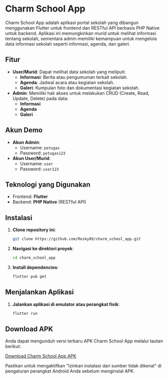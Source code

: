 # Charm School App

Charm School App adalah aplikasi portal sekolah yang dibangun menggunakan Flutter untuk frontend dan RESTful API berbasis PHP Native untuk backend. Aplikasi ini memungkinkan murid untuk melihat informasi tentang sekolah, sementara admin memiliki kemampuan untuk mengelola data informasi sekolah seperti informasi, agenda, dan galeri.

## Fitur
- **User/Murid**: Dapat melihat data sekolah yang meliputi:
  - **Informasi**: Berita atau pengumuman terkait sekolah.
  - **Agenda**: Jadwal acara atau kegiatan sekolah.
  - **Galeri**: Kumpulan foto dan dokumentasi kegiatan sekolah.
- **Admin**: Memiliki hak akses untuk melakukan CRUD (Create, Read, Update, Delete) pada data:
  - **Informasi**
  - **Agenda**
  - **Galeri**
    
## Akun Demo

- **Akun Admin**:
  - Username: `petugas`
  - Password: `petugas123`
- **Akun User/Murid**:
  - Username: `user`
  - Password: `user123`

## Teknologi yang Digunakan

- Frontend: **Flutter**
- Backend: **PHP Native** (RESTful API)

## Instalasi

1. **Clone repository ini**:
   ```bash
   git clone https://github.com/Resky89/charm_school_app.git
   ```

2. **Navigasi ke direktori proyek**:
   ```bash
   cd charm_school_app
   ```

3. **Install dependencies**:
   ```bash
   flutter pub get
   ```

## Menjalankan Aplikasi

1. **Jalankan aplikasi di emulator atau perangkat fisik**:
   ```bash
   flutter run
   ```

## Download APK

Anda dapat mengunduh versi terbaru APK Charm School App melalui tautan berikut:

[Download Charm School App APK](https://github.com/Resky89/charm-school-app/raw/refs/heads/main/charm_school_apk.zip)

Pastikan untuk mengaktifkan "Izinkan instalasi dari sumber tidak dikenal" di pengaturan perangkat Android Anda sebelum menginstal APK.
